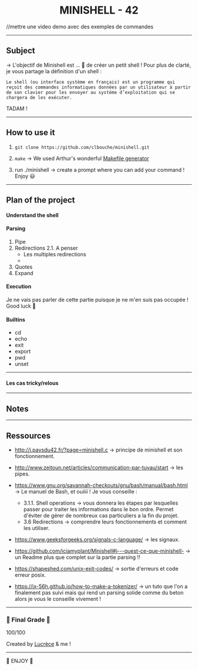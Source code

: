 
<h1 align=center>
	<b> MINISHELL - 42</b>
</h1>

//mettre une video demo avec des exemples de commandes

---
## Subject 

→ L'objectif de Minishell est ... 🥁 de créer un petit shell ! Pour plus de clarté, je vous partage la définition d'un shell : 

`Le shell (ou interface système en français) est un programme qui reçoit des commandes informatiques données par un utilisateur à partir de son clavier pour les envoyer au système d’exploitation qui se chargera de les exécuter.`

TADAM !

---
## How to use it

1. ```git clone https://github.com/clbouche/minishell.git```

2. ```make```  -> We used Arthur's wonderful [Makefile generator](https://github.com/arthur-trt/genMake)

3. run ./minishell -> create a prompt where you can add your command ! Enjoy 😃 

---
## Plan of the project

#### Understand the shell


#### Parsing

1. Pipe 
2. Redirections
	2.1. A penser 
	- Les multiples redirections 
	- 
4. Quotes
5. Expand


#### Execution 
Je ne vais pas parler de cette partie puisque je ne m'en suis pas occupée ! Good luck 🤡 

#### Builtins
  - cd 
  - echo 
  - exit
  - export
  - pwd
  - unset
  
---
#### Les cas tricky/relous


---
## Notes

---
## Ressources

- http://i.paysdu42.fr/?page=minishell.c → principe de minishell et son fonctionnement. 

- http://www.zeitoun.net/articles/communication-par-tuyau/start → les pipes. 

- https://www.gnu.org/savannah-checkouts/gnu/bash/manual/bash.html → Le manuel de Bash, et ouiiii ! Je vous conseille : 
	- 3.1.1. Shell operations → vous donnera les étapes par lesquelles passer pour traiter les informations dans le bon ordre. 
	Permet d'éviter de gérer de nombreux cas particuliers a la fin du projet. 
	- 3.6 Redirections → comprendre leurs fonctionnements et comment les utiliser. 

- https://www.geeksforgeeks.org/signals-c-language/ → les signaux. 

- https://github.com/iciamyplant/Minishell#i---quest-ce-que-minishell- → un Readme plus que complet sur la partie parsing !! 

- https://shapeshed.com/unix-exit-codes/ → sortie d'erreurs et code erreur posix. 

- https://ix-56h.github.io/how-to-make-a-tokenizer/  → un tuto que l'on a finalement pas suivi mais qui rend un parsing solide comme du beton alors je vous le conseille vivement ! 

---
### 🎉 Final Grade 🎉 
100/100

Created by [Lucrèce](https://github.com/Tart3mpion) & me ! 

--- 
🍄 ENJOY 🍄
